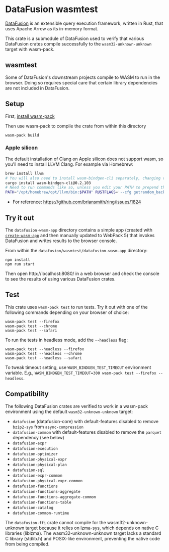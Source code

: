 <!---
  Licensed to the Apache Software Foundation (ASF) under one
  or more contributor license agreements.  See the NOTICE file
  distributed with this work for additional information
  regarding copyright ownership.  The ASF licenses this file
  to you under the Apache License, Version 2.0 (the
  "License"); you may not use this file except in compliance
  with the License.  You may obtain a copy of the License at

    http://www.apache.org/licenses/LICENSE-2.0

  Unless required by applicable law or agreed to in writing,
  software distributed under the License is distributed on an
  "AS IS" BASIS, WITHOUT WARRANTIES OR CONDITIONS OF ANY
  KIND, either express or implied.  See the License for the
  specific language governing permissions and limitations
  under the License.
-->

# DataFusion wasmtest

[DataFusion][df] is an extensible query execution framework, written in Rust, that uses Apache Arrow as its in-memory format.

This crate is a submodule of DataFusion used to verify that various DataFusion crates compile successfully to the
`wasm32-unknown-unknown` target with wasm-pack.

[df]: https://crates.io/crates/datafusion

## wasmtest

Some of DataFusion's downstream projects compile to WASM to run in the browser. Doing so requires special care that certain library dependencies are not included in DataFusion.

## Setup

First, [install wasm-pack](https://drager.github.io/wasm-pack/installer/)

Then use wasm-pack to compile the crate from within this directory

```shell
wasm-pack build
```

### Apple silicon

The default installation of Clang on Apple silicon does not support wasm, so you'll need to install LLVM Clang. For example via Homebrew:

```sh
brew install llvm
# You will also need to install wasm-bindgen-cli separately, changing version as needed (0.3.53 = 0.2.103)
cargo install wasm-bindgen-cli@0.2.103
# Need to run commands like so, unless you edit your PATH to prepend the LLVM version of Clang
PATH="/opt/homebrew/opt/llvm/bin:$PATH" RUSTFLAGS='--cfg getrandom_backend="wasm_js"' wasm-pack build
```

- For reference: https://github.com/briansmith/ring/issues/1824

## Try it out

The `datafusion-wasm-app` directory contains a simple app (created with [`create-wasm-app`](https://github.com/rustwasm/create-wasm-app) and then manually updated to WebPack 5) that invokes DataFusion and writes results to the browser console.

From within the `datafusion/wasmtest/datafusion-wasm-app` directory:

```shell
npm install
npm run start
```

Then open http://localhost:8080/ in a web browser and check the console to see the results of using various DataFusion crates.

## Test

This crate uses `wasm-pack test` to run tests. Try it out with one of the following commands depending on your browser of choice:

```shell
wasm-pack test --firefox
wasm-pack test --chrome
wasm-pack test --safari
```

To run the tests in headless mode, add the `--headless` flag:

```shell
wasm-pack test --headless --firefox
wasm-pack test --headless --chrome
wasm-pack test --headless --safari
```

To tweak timeout setting, use `WASM_BINDGEN_TEST_TIMEOUT` environment variable. E.g., `WASM_BINDGEN_TEST_TIMEOUT=300 wasm-pack test --firefox --headless`.

## Compatibility

The following DataFusion crates are verified to work in a wasm-pack environment using the default `wasm32-unknown-unknown` target:

- `datafusion` (datafusion-core) with default-features disabled to remove `bzip2-sys` from `async-compression`
- `datafusion-common` with default-features disabled to remove the `parquet` dependency (see below)
- `datafusion-expr`
- `datafusion-execution`
- `datafusion-optimizer`
- `datafusion-physical-expr`
- `datafusion-physical-plan`
- `datafusion-sql`
- `datafusion-expr-common`
- `datafusion-physical-expr-common`
- `datafusion-functions`
- `datafusion-functions-aggregate`
- `datafusion-functions-aggregate-common`
- `datafusion-functions-table`
- `datafusion-catalog`
- `datafusion-common-runtime`

The `datafusion-ffi` crate cannot compile for the wasm32-unknown-unknown target because it relies on lzma-sys, which depends on native C libraries (liblzma). The wasm32-unknown-unknown target lacks a standard C library (stdlib.h) and POSIX-like environment, preventing the native code from being compiled.

